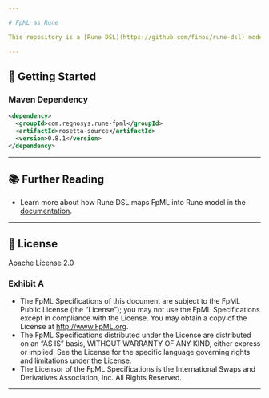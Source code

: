 ```yaml
---

# FpML as Rune

This repository is a [Rune DSL](https://github.com/finos/rune-dsl) model that contains Rune representation of the FpML 5.13 schema, Confirmation view.  The model was created by the importing the FpML schema .xsd files, which translates each FpML schema complex type into a equivalent Rune data type, e.g., FpML `<dataDocument>` is imported into the Rune model as type `DataDocument`.

---
```


## 🔧 Getting Started

### Maven Dependency

```xml
<dependency>
  <groupId>com.regnosys.rune-fpml</groupId>
  <artifactId>rosetta-source</artifactId>
  <version>0.8.1</version>
</dependency>
```

---

## 📚 Further Reading

* Learn more about how Rune DSL maps FpML into Rune model in the [documentation](https://docs.rosetta-technology.io/rosetta/rune-dsl/).

---

## 📄 License

Apache License 2.0

### Exhibit A

- The FpML Specifications of this document are subject to the FpML Public License (the “License”); you may not use the FpML Specifications except in compliance with the License. You may obtain a copy of the License at http://www.FpML.org.
- The FpML Specifications distributed under the License are distributed on an “AS IS” basis, WITHOUT WARRANTY OF ANY KIND, either express or implied. See the License for the specific language governing rights and limitations under the License.
- The Licensor of the FpML Specifications is the International Swaps and Derivatives Association, Inc. All Rights Reserved.

---
